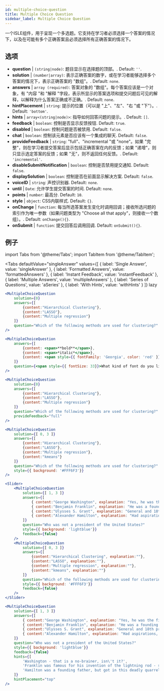 ```yaml
---
id: multiple-choice-question 
title: Multiple Choice Question
sidebar_label: Multiple Choice Question
---
```


一个ISLE组件，用于呈现一个多选题。它支持在学习者必须选择一个答案的情况下，以及在可能有多个正确答案且必须选择所有正确答案的情况下。

## 选项

* __question__ | `(string|node)`: 题目显示在选择题的顶部。. Default: `''`.
* __solution__ | `(number|array)`: 表示正确答案的数字，或在学习者能够选择多个答案的情况下，表示正确答案的 "数组"。. Default: `none`.
* __answers__ | `array (required)`: 答案对象的 "数组"。每个答案应该是一个对象，有 "内容 "和 "解释 "字段，表示所显示的答案选项和提交问题后可见的解释，以解释为什么答案正确或不正确。. Default: `none`.
* __hintPlacement__ | `string`: 提示的位置（可以是 "上"、"左"、"右 "或 "下"）。. Default: `'bottom'`.
* __hints__ | `array<(string|node)>`: 指导如何回答问题的提示。. Default: `[]`.
* __feedback__ | `boolean`: 控制是否显示反馈按钮. Default: `true`.
* __disabled__ | `boolean`: 控制问题是否被禁用. Default: `false`.
* __chat__ | `boolean`: 控制该元素是否应该有一个集成的聊天. Default: `false`.
* __provideFeedback__ | `string`: "full"、"incremental "或 "none"。如果 "完整"，则在学习者提交答案后显示包括正确答案在内的反馈；如果 "递增"，则只显示选定答案的反馈；如果 "无"，则不返回任何反馈。. Default: `'incremental'`.
* __disableSubmitNotification__ | `boolean`: 控制是否禁用提交通知. Default: `false`.
* __displaySolution__ | `boolean`: 控制是否在前面显示解决方案. Default: `false`.
* __voiceID__ | `string`: 声控识别器. Default: `none`.
* __until__ | `Date`: 允许学生提交答案的时间. Default: `none`.
* __points__ | `number`: 最高分. Default: `10`.
* __style__ | `object`: CSS内联样式. Default: `{}`.
* __onChange__ | `function`: 每当所选答案发生变化时调用回调；接收所选问题的索引作为唯一参数（如果问题类型为 "Choose all that apply"，则接收一个数组）。. Default: `onChange(){}`.
* __onSubmit__ | `function`: 提交回答后调用回调. Default: `onSubmit(){}`.


## 例子

import Tabs from '@theme/Tabs';
import TabItem from '@theme/TabItem';

<Tabs
    defaultValue="singleAnswer"
    values={[
        { label: 'Single Answer', value: 'singleAnswer' },
        { label: 'Formatted Answers', value: 'formattedAnswers' },
        { label: 'Instant Feedback', value: 'instantFeedback' },
        { label: 'Multiple Answers', value: 'multipleAnswers' },
        { label: 'Series of Questions', value: 'aSeries' },
        { label: 'With Hints', value: 'withHints' }
    ]}
    lazy
>

<TabItem value="singleAnswer">

```jsx live
<MultipleChoiceQuestion
    solution={0}
    answers={[
        {content:"Hierarchical Clustering"},
        {content:"LASSO"},
        {content:"Multiple regression"}
    ]}
    question="Which of the following methods are used for clustering?"
/>
```

</TabItem>

<TabItem value="formattedAnswers" >

```jsx live
<MultipleChoiceQuestion
    answers={[
        {content: <span>**bold**</span>},
        {content: <span>*italic*</span>},
        {content: <span style={{ fontFamily: 'Georgia', color: 'red' }}>styled</span>}
    ]}
    question={<span style={{ fontSize: 33}}>What kind of font do you like the most?</span>}
/>
```

</TabItem>

<TabItem value="instantFeedback">

```jsx live
<MultipleChoiceQuestion
    solution={0}
    answers={[
        {content:"Hierarchical Clustering"},
        {content:"LASSO"},
        {content:"Multiple regression"}
    ]}
    question="Which of the following methods are used for clustering?"
    provideFeedback="full"
/>
```

</TabItem>

<TabItem value="multipleAnswers">

```jsx live
<MultipleChoiceQuestion
    solution={[ 0, 3 ]}
    answers={[
        {content:"Hierarchical Clustering"},
        {content:"LASSO"},
        {content:"Multiple regression"},
        {content:"kmeans"}
    ]}
    question="Which of the following methods are used for clustering?"
    style={{ background: '#FFF6F3'}}
/>
```

</TabItem>

<TabItem value="aSeries">

```jsx live
<Slider>
    <MultipleChoiceQuestion
        solution={[ 1, 3 ]}
        answers={[
            { content:"George Washington", explanation: "Yes, he was the first president." },
            { content:"Benjamin Franklin", explanation: "He was a founding father."},
            { content:"Ulysses S. Grant", explanation: "General and 18th president." },
            { content:"Alexander Hamilton", explanation: "Had aspirations, but died in a duel." }
        ]}
        question="Who was not a president of the United States?"
        style={{ background: 'lightblue'}}
        feedback={false}
    />
    <MultipleChoiceQuestion
        solution={[ 0, 3 ]}
        answers={[
            {content:"Hierarchical Clustering", explanation:""},
            {content:"LASSO", explanation:""},
            {content:"Multiple regression", explanation:""},
            {content:"kmeans", explanation:""}
        ]}
        question="Which of the following methods are used for clustering?"
        style={{ background: '#FFF6F3'}}
        feedback={false}
    />
</Slider>
```

</TabItem>

<TabItem value="withHints">

```jsx live
<MultipleChoiceQuestion
    solution={[ 1, 3 ]}
    answers={[
        { content:"George Washington", explanation: "Yes, he was the first president." },
        { content:"Benjamin Franklin", explanation: "He was a founding father."},
        { content:"Ulysses S. Grant", explanation: "General and 18th president." },
        { content:"Alexander Hamilton", explanation: "Had aspirations, but died in a duel." }
    ]}
    question="Who was not a president of the United States?"
    style={{ background: 'lightblue'}}
    feedback={false}
    hints={[
        'Washington - that is a no-brainer, isn\'t it?',
        'Franklin was famous for his invention of the lightning rod - so why become more?',
        'Hamilton was a founding father, but got in this deadly quarrel with Aaron Burr.',
    ]}
    hintPlacement="top"
/>
```

</TabItem>

</Tabs>
